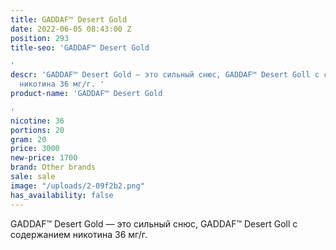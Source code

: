 ```yaml
---
title: GADDAF™ Desert Gold
date: 2022-06-05 08:43:00 Z
position: 293
title-seo: 'GADDAF™ Desert Gold

'
descr: 'GADDAF™ Desert Gold — это сильный снюс, GADDAF™ Desert Goll с содержанием
  никотина 36 мг/г. '
product-name: 'GADDAF™ Desert Gold

'
nicotine: 36
portions: 20
gram: 20
price: 3000
new-price: 1700
brand: Other brands
sale: sale
image: "/uploads/2-09f2b2.png"
has_availability: false
---
```


GADDAF™ Desert Gold — это сильный снюс, GADDAF™ Desert Goll с содержанием никотина 36 мг/г. 